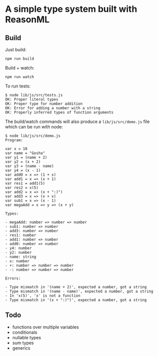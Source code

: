 # A simple type system built with ReasonML

## Build

Just build:

```
npm run build
```

Build + watch:

```
npm run watch
```

To run tests:

```
$ node lib/js/src/tests.js
OK: Proper literal types
OK: Proper type for number addition
OK: Error for adding a number with a string
OK: Properly inferred types of function arguments
```

The build/watch commands will also produce a `lib/js/src/demo.js` file which can be run with node:

```
$ node lib/js/src/demo.js
Program:

var x = 10
var name = "Gosha"
var y1 = (name + 2)
var y2 = (x + 2)
var y3 = (name - name)
var y4 = (x - 1)
var add0 = x => (1 + x)
var add1 = x => (x + 1)
var res1 = add1(5)
var res2 = x(5)
var add2 = x => (x + ":)")
var add3 = x => (x + x)
var sub1 = x => (x - 1)
var megaAdd = x => y => (x + y)

Types:

- megaAdd: number => number => number
- sub1: number => number
- add3: number => number
- res1: number
- add1: number => number
- add0: number => number
- y4: number
- y2: number
- name: string
- x: number
- +: number => number => number
- -: number => number => number

Errors:

- Type mismatch in '(name + 2)', expected a number, got a string
- Type mismatch in '(name - name)', expected a number, got a string
- In 'x(5)', 'x' is not a function
- Type mismatch in '(x + ":)")', expected a number, got a string
```

## Todo

* functions over multiple variables
* conditionals
* nullable types
* sum types
* generics
